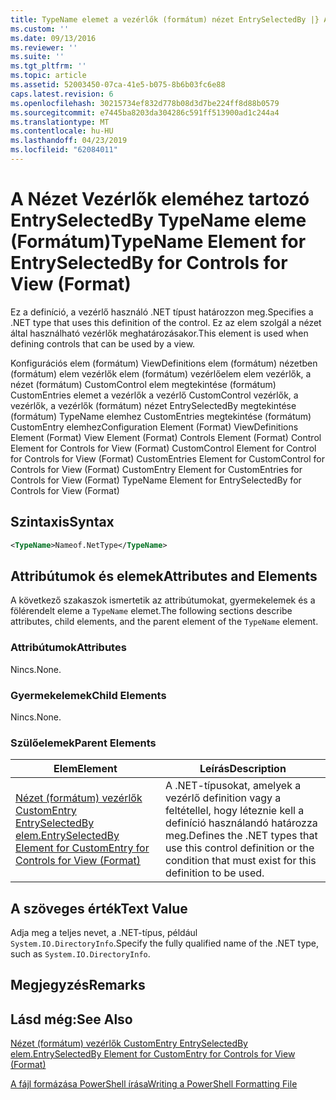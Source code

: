 ```yaml
---
title: TypeName elemet a vezérlők (formátum) nézet EntrySelectedBy |} A Microsoft Docs
ms.custom: ''
ms.date: 09/13/2016
ms.reviewer: ''
ms.suite: ''
ms.tgt_pltfrm: ''
ms.topic: article
ms.assetid: 52003450-07ca-41e5-b075-8b6b03fc6e88
caps.latest.revision: 6
ms.openlocfilehash: 30215734ef832d778b08d3d7be224ff8d88b0579
ms.sourcegitcommit: e7445ba8203da304286c591ff513900ad1c244a4
ms.translationtype: MT
ms.contentlocale: hu-HU
ms.lasthandoff: 04/23/2019
ms.locfileid: "62084011"
---
```

# <a name="typename-element-for-entryselectedby-for-controls-for-view-format"></a><span data-ttu-id="35a82-102">A Nézet Vezérlők eleméhez tartozó EntrySelectedBy TypeName eleme (Formátum)</span><span class="sxs-lookup"><span data-stu-id="35a82-102">TypeName Element for EntrySelectedBy for Controls for View (Format)</span></span>

<span data-ttu-id="35a82-103">Ez a definíció, a vezérlő használó .NET típust határozzon meg.</span><span class="sxs-lookup"><span data-stu-id="35a82-103">Specifies a .NET type that uses this definition of the control.</span></span> <span data-ttu-id="35a82-104">Ez az elem szolgál a nézet által használható vezérlők meghatározásakor.</span><span class="sxs-lookup"><span data-stu-id="35a82-104">This element is used when defining controls that can be used by a view.</span></span>

<span data-ttu-id="35a82-105">Konfigurációs elem (formátum) ViewDefinitions elem (formátum) nézetben (formátum) elem vezérlők elem (formátum) vezérlőelem elem vezérlők, a nézet (formátum) CustomControl elem megtekintése (formátum) CustomEntries elemet a vezérlők a vezérlő CustomControl vezérlők, a vezérlők, a vezérlők (formátum) nézet EntrySelectedBy megtekintése (formátum) TypeName elemhez CustomEntries megtekintése (formátum) CustomEntry elemhez</span><span class="sxs-lookup"><span data-stu-id="35a82-105">Configuration Element (Format) ViewDefinitions Element (Format) View Element (Format) Controls Element (Format) Control Element for Controls for View (Format) CustomControl Element for Control for Controls for View (Format) CustomEntries Element for CustomControl for Controls for View (Format) CustomEntry Element for CustomEntries for Controls for View (Format) TypeName Element for EntrySelectedBy for Controls for View (Format)</span></span>

## <a name="syntax"></a><span data-ttu-id="35a82-106">Szintaxis</span><span class="sxs-lookup"><span data-stu-id="35a82-106">Syntax</span></span>

```xml
<TypeName>Nameof.NetType</TypeName>

```

## <a name="attributes-and-elements"></a><span data-ttu-id="35a82-107">Attribútumok és elemek</span><span class="sxs-lookup"><span data-stu-id="35a82-107">Attributes and Elements</span></span>

<span data-ttu-id="35a82-108">A következő szakaszok ismertetik az attribútumokat, gyermekelemek és a fölérendelt eleme a `TypeName` elemet.</span><span class="sxs-lookup"><span data-stu-id="35a82-108">The following sections describe attributes, child elements, and the parent element of the `TypeName` element.</span></span>

### <a name="attributes"></a><span data-ttu-id="35a82-109">Attribútumok</span><span class="sxs-lookup"><span data-stu-id="35a82-109">Attributes</span></span>

<span data-ttu-id="35a82-110">Nincs.</span><span class="sxs-lookup"><span data-stu-id="35a82-110">None.</span></span>

### <a name="child-elements"></a><span data-ttu-id="35a82-111">Gyermekelemek</span><span class="sxs-lookup"><span data-stu-id="35a82-111">Child Elements</span></span>

<span data-ttu-id="35a82-112">Nincs.</span><span class="sxs-lookup"><span data-stu-id="35a82-112">None.</span></span>

### <a name="parent-elements"></a><span data-ttu-id="35a82-113">Szülőelemek</span><span class="sxs-lookup"><span data-stu-id="35a82-113">Parent Elements</span></span>

|<span data-ttu-id="35a82-114">Elem</span><span class="sxs-lookup"><span data-stu-id="35a82-114">Element</span></span>|<span data-ttu-id="35a82-115">Leírás</span><span class="sxs-lookup"><span data-stu-id="35a82-115">Description</span></span>|
|-------------|-----------------|
|[<span data-ttu-id="35a82-116">Nézet (formátum) vezérlők CustomEntry EntrySelectedBy elem.</span><span class="sxs-lookup"><span data-stu-id="35a82-116">EntrySelectedBy Element for CustomEntry for Controls for View (Format)</span></span>](./entryselectedby-element-for-customentry-for-controls-for-view-format.md)|<span data-ttu-id="35a82-117">A .NET-típusokat, amelyek a vezérlő definition vagy a feltétellel, hogy léteznie kell a definíció használandó határozza meg.</span><span class="sxs-lookup"><span data-stu-id="35a82-117">Defines the .NET types that use this control definition or the condition that must exist for this definition to be used.</span></span>|

## <a name="text-value"></a><span data-ttu-id="35a82-118">A szöveges érték</span><span class="sxs-lookup"><span data-stu-id="35a82-118">Text Value</span></span>

<span data-ttu-id="35a82-119">Adja meg a teljes nevet, a .NET-típus, például `System.IO.DirectoryInfo`.</span><span class="sxs-lookup"><span data-stu-id="35a82-119">Specify the fully qualified name of the .NET type, such as `System.IO.DirectoryInfo`.</span></span>

## <a name="remarks"></a><span data-ttu-id="35a82-120">Megjegyzés</span><span class="sxs-lookup"><span data-stu-id="35a82-120">Remarks</span></span>

## <a name="see-also"></a><span data-ttu-id="35a82-121">Lásd még:</span><span class="sxs-lookup"><span data-stu-id="35a82-121">See Also</span></span>

[<span data-ttu-id="35a82-122">Nézet (formátum) vezérlők CustomEntry EntrySelectedBy elem.</span><span class="sxs-lookup"><span data-stu-id="35a82-122">EntrySelectedBy Element for CustomEntry for Controls for View (Format)</span></span>](./entryselectedby-element-for-customentry-for-controls-for-view-format.md)

[<span data-ttu-id="35a82-123">A fájl formázása PowerShell írása</span><span class="sxs-lookup"><span data-stu-id="35a82-123">Writing a PowerShell Formatting File</span></span>](./writing-a-powershell-formatting-file.md)
